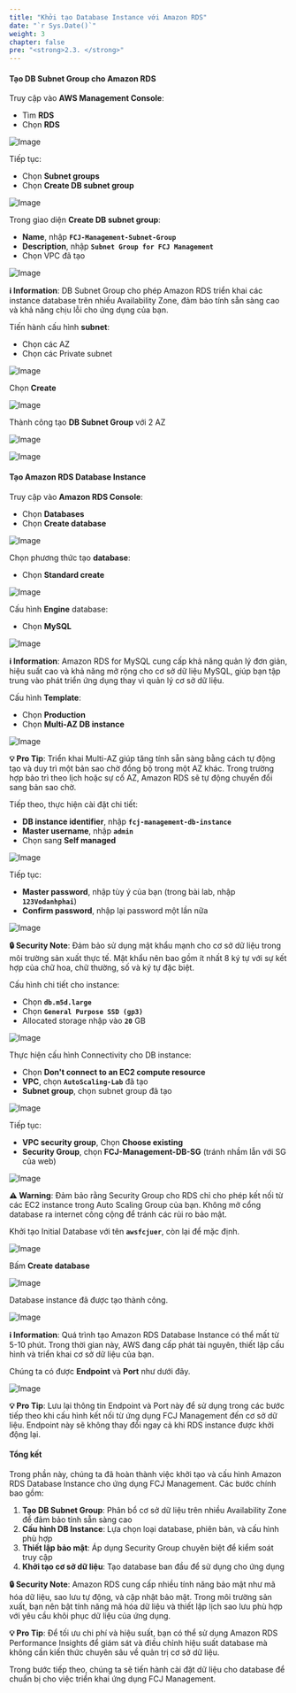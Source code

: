 ```yaml
---
title: "Khởi tạo Database Instance với Amazon RDS"
date: "`r Sys.Date()`"
weight: 3
chapter: false
pre: "<strong>2.3. </strong>"
---
```


#### Tạo DB Subnet Group cho Amazon RDS

Truy cập vào **AWS Management Console**:

- Tìm **RDS**
- Chọn **RDS**

![Image](/images/2-preparation/2.3-rds/2.3.1.png?featherlight=false&width=90pc)

Tiếp tục:

- Chọn **Subnet groups**
- Chọn **Create DB subnet group**

![Image](/images/2-preparation/2.3-rds/2.3.2.png?featherlight=false&width=90pc)

Trong giao diện **Create DB subnet group**:

- **Name**, nhập **`FCJ-Management-Subnet-Group`**
- **Description**, nhập **`Subnet Group for FCJ Management`**
- Chọn VPC đã tạo

![Image](/images/2-preparation/2.3-rds/2.3.3.png?featherlight=false&width=90pc)

**ℹ️ Information**: DB Subnet Group cho phép Amazon RDS triển khai các instance database trên nhiều Availability Zone, đảm bảo tính sẵn sàng cao và khả năng chịu lỗi cho ứng dụng của bạn.

Tiến hành cấu hình **subnet**:

- Chọn các AZ
- Chọn các Private subnet

![Image](/images/2-preparation/2.3-rds/2.3.4.png?featherlight=false&width=90pc)

Chọn **Create**

![Image](/images/2-preparation/2.3-rds/2.3.5.png?featherlight=false&width=90pc)

Thành công tạo **DB Subnet Group** với 2 AZ

![Image](/images/2-preparation/2.3-rds/2.3.6.png?featherlight=false&width=90pc)

![Image](/images/2-preparation/2.3-rds/2.3.7.png?featherlight=false&width=90pc)

#### Tạo Amazon RDS Database Instance

Truy cập vào **Amazon RDS Console**:

- Chọn **Databases**
- Chọn **Create database**

![Image](/images/2-preparation/2.3-rds/2.3.8.png?featherlight=false&width=90pc)

Chọn phương thức tạo **database**:

- Chọn **Standard create**

![Image](/images/2-preparation/2.3-rds/2.3.9.png?featherlight=false&width=90pc)

Cấu hình **Engine** database:

- Chọn **MySQL**

![Image](/images/2-preparation/2.3-rds/2.3.10.png?featherlight=false&width=90pc)

**ℹ️ Information**: Amazon RDS for MySQL cung cấp khả năng quản lý đơn giản, hiệu suất cao và khả năng mở rộng cho cơ sở dữ liệu MySQL, giúp bạn tập trung vào phát triển ứng dụng thay vì quản lý cơ sở dữ liệu.

Cấu hình **Template**:

- Chọn **Production**
- Chọn **Multi-AZ DB instance**

![Image](/images/2-preparation/2.3-rds/2.3.11.png?featherlight=false&width=90pc)

**💡 Pro Tip**: Triển khai Multi-AZ giúp tăng tính sẵn sàng bằng cách tự động tạo và duy trì một bản sao chờ đồng bộ trong một AZ khác. Trong trường hợp bảo trì theo lịch hoặc sự cố AZ, Amazon RDS sẽ tự động chuyển đổi sang bản sao chờ.

Tiếp theo, thực hiện cài đặt chi tiết:

- **DB instance identifier**, nhập **`fcj-management-db-instance`**
- **Master username**, nhập **`admin`**
- Chọn sang **Self managed**

![Image](/images/2-preparation/2.3-rds/2.3.12.png?featherlight=false&width=90pc)

Tiếp tục:
- **Master password**, nhập tùy ý của bạn (trong bài lab, nhập **`123Vodanhphai`**)
- **Confirm password**, nhập lại password một lần nữa

![Image](/images/2-preparation/2.3-rds/2.3.13.png?featherlight=false&width=90pc)

**🔒 Security Note**: Đảm bảo sử dụng mật khẩu mạnh cho cơ sở dữ liệu trong môi trường sản xuất thực tế. Mật khẩu nên bao gồm ít nhất 8 ký tự với sự kết hợp của chữ hoa, chữ thường, số và ký tự đặc biệt.

Cấu hình chi tiết cho instance:

- Chọn **`db.m5d.large`**
- Chọn **`General Purpose SSD (gp3)`**
- Allocated storage nhập vào **`20`** GB

![Image](/images/2-preparation/2.3-rds/2.3.14.png?featherlight=false&width=90pc)

Thực hiện cấu hình Connectivity cho DB instance:

- Chọn **Don't connect to an EC2 compute resource**
- **VPC**, chọn **`AutoScaling-Lab`** đã tạo
- **Subnet group**, chọn subnet group đã tạo

![Image](/images/2-preparation/2.3-rds/2.3.15.png?featherlight=false&width=90pc)

Tiếp tục:

- **VPC security group**, Chọn **Choose existing**
- **Security Group**, chọn **FCJ-Management-DB-SG** (tránh nhầm lẫn với SG của web)

![Image](/images/2-preparation/2.3-rds/2.3.16.png?featherlight=false&width=90pc)

**⚠️ Warning**: Đảm bảo rằng Security Group cho RDS chỉ cho phép kết nối từ các EC2 instance trong Auto Scaling Group của bạn. Không mở cổng database ra internet công cộng để tránh các rủi ro bảo mật.

Khởi tạo Initial Database với tên **`awsfcjuer`**, còn lại để mặc định.

![Image](/images/2-preparation/2.3-rds/2.3.17.png?featherlight=false&width=90pc)

Bấm **Create database**

![Image](/images/2-preparation/2.3-rds/2.3.18.png?featherlight=false&width=90pc)

Database instance đã được tạo thành công.

![Image](/images/2-preparation/2.3-rds/2.3.19.png?featherlight=false&width=90pc)

**ℹ️ Information**: Quá trình tạo Amazon RDS Database Instance có thể mất từ 5-10 phút. Trong thời gian này, AWS đang cấp phát tài nguyên, thiết lập cấu hình và triển khai cơ sở dữ liệu của bạn.

Chúng ta có được **Endpoint** và **Port** như dưới đây.

![Image](/images/2-preparation/2.3-rds/2.3.20.png?featherlight=false&width=90pc)

**💡 Pro Tip**: Lưu lại thông tin Endpoint và Port này để sử dụng trong các bước tiếp theo khi cấu hình kết nối từ ứng dụng FCJ Management đến cơ sở dữ liệu. Endpoint này sẽ không thay đổi ngay cả khi RDS instance được khởi động lại.
#### Tổng kết

Trong phần này, chúng ta đã hoàn thành việc khởi tạo và cấu hình Amazon RDS Database Instance cho ứng dụng FCJ Management. Các bước chính bao gồm:

1. **Tạo DB Subnet Group**: Phân bổ cơ sở dữ liệu trên nhiều Availability Zone để đảm bảo tính sẵn sàng cao
2. **Cấu hình DB Instance**: Lựa chọn loại database, phiên bản, và cấu hình phù hợp
3. **Thiết lập bảo mật**: Áp dụng Security Group chuyên biệt để kiểm soát truy cập
4. **Khởi tạo cơ sở dữ liệu**: Tạo database ban đầu để sử dụng cho ứng dụng

**🔒 Security Note**: Amazon RDS cung cấp nhiều tính năng bảo mật như mã hóa dữ liệu, sao lưu tự động, và cập nhật bảo mật. Trong môi trường sản xuất, bạn nên bật tính năng mã hóa dữ liệu và thiết lập lịch sao lưu phù hợp với yêu cầu khôi phục dữ liệu của ứng dụng.

**💡 Pro Tip**: Để tối ưu chi phí và hiệu suất, bạn có thể sử dụng Amazon RDS Performance Insights để giám sát và điều chỉnh hiệu suất database mà không cần kiến thức chuyên sâu về quản trị cơ sở dữ liệu.

Trong bước tiếp theo, chúng ta sẽ tiến hành cài đặt dữ liệu cho database để chuẩn bị cho việc triển khai ứng dụng FCJ Management.
